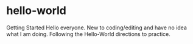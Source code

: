 # hello-world
Getting Started
Hello everyone. New to coding/editing and have no idea what I am doing.
Following the Hello-World directions to practice.
